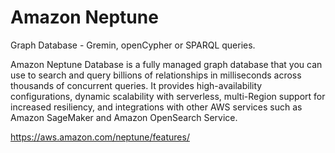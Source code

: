 # Amazon Neptune

Graph Database - Gremin, openCypher or SPARQL queries.

Amazon Neptune Database is a fully managed graph database that you can use to search and query billions of relationships in milliseconds across thousands of concurrent queries. It provides high-availability configurations, dynamic scalability with serverless, multi-Region support for increased resiliency, and integrations with other AWS services such as Amazon SageMaker and Amazon OpenSearch Service.

https://aws.amazon.com/neptune/features/